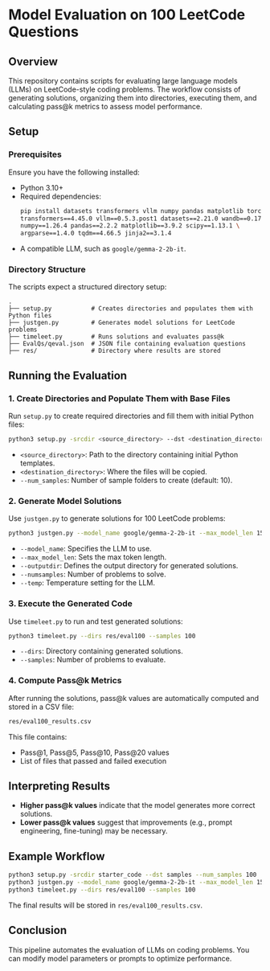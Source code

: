 # Model Evaluation on 100 LeetCode Questions

## Overview
This repository contains scripts for evaluating large language models (LLMs) on LeetCode-style coding problems. The workflow consists of generating solutions, organizing them into directories, executing them, and calculating pass@k metrics to assess model performance.

## Setup
### Prerequisites
Ensure you have the following installed:
- Python 3.10+
- Required dependencies:
  ```bash
  pip install datasets transformers vllm numpy pandas matplotlib torch==2.3.1 \
  transformers==4.45.0 vllm==0.5.3.post1 datasets==2.21.0 wandb==0.17.6 \
  numpy==1.26.4 pandas==2.2.2 matplotlib==3.9.2 scipy==1.13.1 \
  argparse==1.4.0 tqdm==4.66.5 jinja2==3.1.4
  ```
- A compatible LLM, such as `google/gemma-2-2b-it`.

### Directory Structure
The scripts expect a structured directory setup:
```
.
├── setup.py           # Creates directories and populates them with Python files
├── justgen.py         # Generates model solutions for LeetCode problems
├── timeleet.py        # Runs solutions and evaluates pass@k
├── EvalQs/qeval.json  # JSON file containing evaluation questions
├── res/               # Directory where results are stored
```

## Running the Evaluation

### 1. Create Directories and Populate Them with Base Files
Run `setup.py` to create required directories and fill them with initial Python files:
```bash
python3 setup.py -srcdir <source_directory> --dst <destination_directory> --num_samples 100
```
- `<source_directory>`: Path to the directory containing initial Python templates.
- `<destination_directory>`: Where the files will be copied.
- `--num_samples`: Number of sample folders to create (default: 10).

### 2. Generate Model Solutions
Use `justgen.py` to generate solutions for 100 LeetCode problems:
```bash
python3 justgen.py --model_name google/gemma-2-2b-it --max_model_len 1500 --outputdir res/eval100 --numsamples 100 --temp 0.7
```
- `--model_name`: Specifies the LLM to use.
- `--max_model_len`: Sets the max token length.
- `--outputdir`: Defines the output directory for generated solutions.
- `--numsamples`: Number of problems to solve.
- `--temp`: Temperature setting for the LLM.

### 3. Execute the Generated Code
Use `timeleet.py` to run and test generated solutions:
```bash
python3 timeleet.py --dirs res/eval100 --samples 100
```
- `--dirs`: Directory containing generated solutions.
- `--samples`: Number of problems to evaluate.

### 4. Compute Pass@k Metrics
After running the solutions, pass@k values are automatically computed and stored in a CSV file:
```bash
res/eval100_results.csv
```
This file contains:
- Pass@1, Pass@5, Pass@10, Pass@20 values
- List of files that passed and failed execution

## Interpreting Results
- **Higher pass@k values** indicate that the model generates more correct solutions.
- **Lower pass@k values** suggest that improvements (e.g., prompt engineering, fine-tuning) may be necessary.

## Example Workflow
```bash
python3 setup.py -srcdir starter_code --dst samples --num_samples 100
python3 justgen.py --model_name google/gemma-2-2b-it --max_model_len 1500 --outputdir res/eval100 --numsamples 100 --temp 0.7
python3 timeleet.py --dirs res/eval100 --samples 100
```
The final results will be stored in `res/eval100_results.csv`.

## Conclusion
This pipeline automates the evaluation of LLMs on coding problems. You can modify model parameters or prompts to optimize performance.
